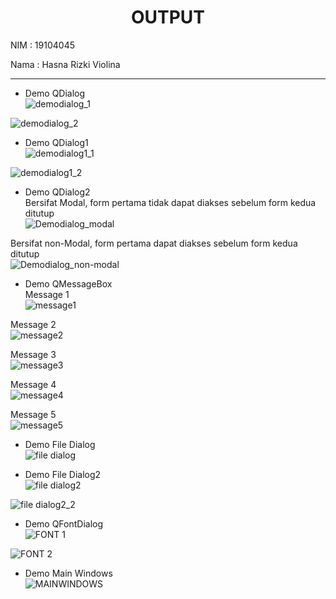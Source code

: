 <h1 align="center">OUTPUT</h1>
NIM  : 19104045<br>

Nama : Hasna Rizki Violina
<hr>

* Demo QDialog <br>
![demodialog_1](https://user-images.githubusercontent.com/72425456/124148741-21c0fc80-daba-11eb-919d-edde19e77acf.png)

![demodialog_2](https://user-images.githubusercontent.com/72425456/124148704-1a99ee80-daba-11eb-8932-9573a6a44b3f.png)

* Demo QDialog1 <br>
![demodialog1_1](https://user-images.githubusercontent.com/72425456/124148716-1cfc4880-daba-11eb-9c5a-741065da3bc9.png)

![demodialog1_2](https://user-images.githubusercontent.com/72425456/124148718-1cfc4880-daba-11eb-8ebf-0ade198710b1.png)

* Demo QDialog2 <br>
Bersifat Modal, form pertama tidak dapat diakses sebelum form kedua ditutup <br>
![Demodialog_modal](https://user-images.githubusercontent.com/72425456/124148711-1bcb1b80-daba-11eb-8820-c4af9193969e.png)

Bersifat non-Modal, form pertama dapat diakses sebelum form kedua ditutup <br>
![Demodialog_non-modal](https://user-images.githubusercontent.com/72425456/124148715-1c63b200-daba-11eb-8360-71bd52720b61.png)

* Demo QMessageBox <br>
Message 1 <br>
![message1](https://user-images.githubusercontent.com/72425456/124148728-1f5ea280-daba-11eb-94e4-854fb4a7d397.png)

Message 2 <br>
![message2](https://user-images.githubusercontent.com/72425456/124148730-1ff73900-daba-11eb-96d1-d96772cb58f4.png)

Message 3 <br>
![message3](https://user-images.githubusercontent.com/72425456/124148732-208fcf80-daba-11eb-9b38-9a8a86d1b9b2.png)

Message 4 <br>
![message4](https://user-images.githubusercontent.com/72425456/124148735-208fcf80-daba-11eb-8946-a946d83eec21.png)

Message 5 <br>
![message5](https://user-images.githubusercontent.com/72425456/124148738-21286600-daba-11eb-87e5-388b098001f8.png)

* Demo File Dialog <br>
![file dialog](https://user-images.githubusercontent.com/72425456/124148720-1d94df00-daba-11eb-8869-3748d39838ba.png)

* Demo File Dialog2 <br>
![file dialog2](https://user-images.githubusercontent.com/72425456/124148724-1e2d7580-daba-11eb-9bf6-ee908685c27d.png)

![file dialog2_2](https://user-images.githubusercontent.com/72425456/124148727-1ec60c00-daba-11eb-8115-5d663d39ac29.png)

* Demo QFontDialog <br>
![FONT 1](https://user-images.githubusercontent.com/72425456/124151238-8b420a80-dabc-11eb-8722-512bdd7a73b1.png)

![FONT 2](https://user-images.githubusercontent.com/72425456/124151231-89784700-dabc-11eb-90fd-f23ac6e1994e.png)

* Demo Main Windows <br>
![MAINWINDOWS](https://user-images.githubusercontent.com/72425456/124151236-8aa97400-dabc-11eb-82b2-9ea6ab7508b9.png)
